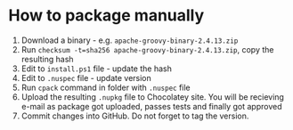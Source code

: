 # How to package manually

1. Download a binary - e.g. `apache-groovy-binary-2.4.13.zip`
1. Run `checksum -t=sha256 apache-groovy-binary-2.4.13.zip`, copy the resulting hash
1. Edit to `install.ps1` file - update the hash
1. Edit to `.nuspec` file - update version
1. Run `cpack` command in folder with `.nuspec` file
1. Upload the resulting `.nupkg` file to Chocolatey site. You will be recieving e-mail as package got uploaded, passes tests and finally got approved
1. Commit changes into GitHub. Do not forget to tag the version.